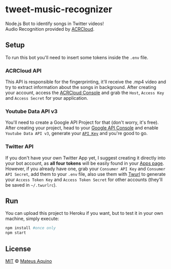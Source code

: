 # tweet-music-recognizer
Node.js Bot to identify songs in Twitter videos!  
Audio Recognition provided by [ACRCloud](https://www.acrcloud.com/).

## Setup
To run this bot you'll need to insert some tokens inside the `.env` file.

### ACRCloud API
This API is responsible for the fingerprinting, it'll receive the .mp4 vídeo and try to extract information about the songs in background.
After creating your account, access the [ACRCloud Console](https://us-console.acrcloud.com/service/avr) and grab the `Host`, `Access Key` and `Access Secret` for your application.

### Youtube Data API v3
You'll need to create a Google API Project for that (don't worry, it's free). After creating your project, head to your [Google API Console](https://console.developers.google.com) and enable `Youtube Data API v3`, generate your [`API Key`](https://console.developers.google.com/apis/credentials) and you're good to go.

### Twitter API
If you don't have your own Twitter App yet, I suggest creating it directly into your bot account, as **all four tokens** will be easily found in your [Apps page](https://developer.twitter.com/en/apps/). However, if you already have one, grab your `Consumer API Key` and `Consumer API Secret`, add them to your `.env` file, also use them with [Twurl](https://developer.twitter.com/en/docs/tutorials/using-twurl) to generate your `Access Token Key` and `Access Token Secret` for other accounts (they'll be saved in `~/.twurlrc`).

## Run
You can upload this project to Heroku if you want, but to test it in your own machine, simply execute:

```bash
npm install #once only
npm start
```

## License

[MIT](./LICENSE) &copy; [Mateus Aquino](https://www.linkedin.com/in/mateusaquino/)
